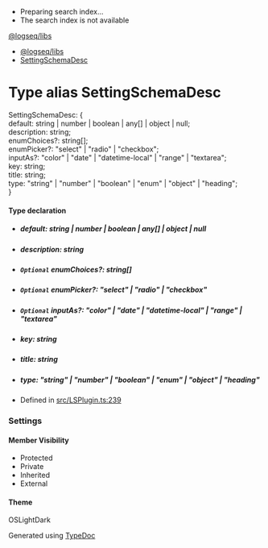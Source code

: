   * Preparing search index...
  * The search index is not available

[@logseq/libs]()

  * [@logseq/libs](../modules.html)
  * [SettingSchemaDesc](SettingSchemaDesc.html)



# Type alias SettingSchemaDesc

SettingSchemaDesc: {   
default: string | number | boolean | any[] | object | null;   
description: string;   
enumChoices?: string[];   
enumPicker?: "select" | "radio" | "checkbox";   
inputAs?: "color" | "date" | "datetime-local" | "range" | "textarea";   
key: string;   
title: string;   
type: "string" | "number" | "boolean" | "enum" | "object" | "heading";   
}

#### Type declaration

  * ##### default: string | number | boolean | any[] | object | null

  * ##### description: string

  * ##### `Optional` enumChoices?: string[]

  * ##### `Optional` enumPicker?: "select" | "radio" | "checkbox"

  * ##### `Optional` inputAs?: "color" | "date" | "datetime-local" | "range" | "textarea"

  * ##### key: string

  * ##### title: string

  * ##### type: "string" | "number" | "boolean" | "enum" | "object" | "heading"




  * Defined in [src/LSPlugin.ts:239](https://github.com/logseq/logseq/blob/ac1b53544/libs/src/LSPlugin.ts#L239)



###  Settings

#### Member Visibility

  * Protected
  * Private
  * Inherited
  * External



#### Theme

OSLightDark

Generated using [TypeDoc](https://typedoc.org/)
